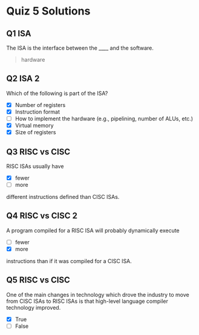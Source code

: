 # Quiz 5 Solutions

## **Q1** ISA

The ISA is the interface between the ____ and the software.

> hardware

## **Q2** ISA 2

Which of the following is part of the ISA?

- [X] Number of registers
- [X] Instruction format
- [ ] How to implement the hardware (e.g., pipelining, number of ALUs, etc.)
- [X] Virtual memory
- [X] Size of registers

## **Q3** RISC vs CISC

RISC ISAs usually have

- [X] fewer
- [ ] more

different instructions defined than CISC ISAs.

## **Q4** RISC vs CISC 2

A program compiled for a RISC ISA will probably dynamically execute

- [ ] fewer
- [X] more

instructions than if it was compiled for a CISC ISA.

## **Q5** RISC vs CISC

One of the main changes in technology which drove the industry to move from CISC ISAs to RISC ISAs is that high-level language compiler technology improved.

- [X] True
- [ ] False
